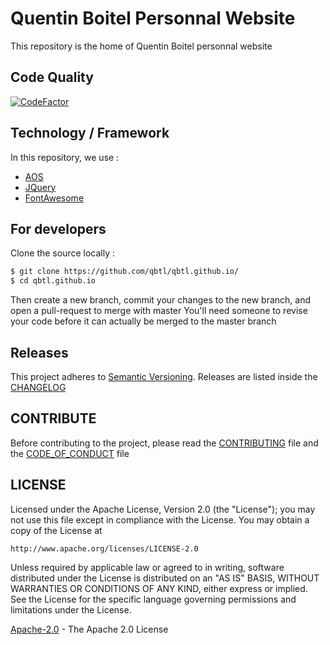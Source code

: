 # Quentin Boitel Personnal Website

This repository is the home of Quentin Boitel personnal website

## Code Quality

[![CodeFactor](https://www.codefactor.io/repository/github/qbtl/qbtl.github.io/badge)](https://www.codefactor.io/repository/github/qbtl/qbtl.github.io)

## Technology / Framework

In this repository, we use :

* [AOS](https://github.com/michalsnik/aos/)
* [JQuery](https://www.jquery.com)
* [FontAwesome](https://origin.fontawesome.com)

## For developers

Clone the source locally :

```sh
$ git clone https://github.com/qbtl/qbtl.github.io/
$ cd qbtl.github.io
```

Then create a new branch, commit your changes to the new branch, and open a pull-request to merge with master
You'll need someone to revise your code before it can actually be merged to the master branch

## Releases

This project adheres to [Semantic Versioning](https://semver.org/spec/v2.0.0.html).
Releases are listed inside the [CHANGELOG](https://www.github.com/qbtl/qbtl.github.io/blob/master/docs/CHANGELOG.md)

## CONTRIBUTE

Before contributing to the project, please read the [CONTRIBUTING](https://www.github.com/qbtl/qbtl.github.io/blob/master/docs/CONTRIBUTING.md) file and the [CODE_OF_CONDUCT](https://www.github.com/qbtl/qbtl.github.io/blob/master/docs/CODE_OF_CONDUCT.md) file

## LICENSE

Licensed under the Apache License, Version 2.0 (the "License");
you may not use this file except in compliance with the License.
You may obtain a copy of the License at

`http://www.apache.org/licenses/LICENSE-2.0`

Unless required by applicable law or agreed to in writing, software
distributed under the License is distributed on an "AS IS" BASIS,
WITHOUT WARRANTIES OR CONDITIONS OF ANY KIND, either express or implied.
See the License for the specific language governing permissions and
limitations under the License.

[Apache-2.0](https://apache.org/licenses/LICENSE-2.0) - The Apache 2.0 License
